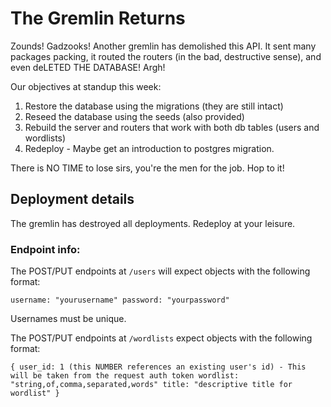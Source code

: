 # The Gremlin Returns  

Zounds! Gadzooks! Another gremlin has demolished this API. It sent many packages packing, it routed the routers (in the bad, destructive sense), and even deLETED THE DATABASE! Argh!

Our objectives at standup this week:
1. Restore the database using the migrations (they are still intact)
2. Reseed the database using the seeds (also provided)
3. Rebuild the server and routers that work with both db tables (users and wordlists)
4. Redeploy - Maybe get an introduction to postgres migration.

There is NO TIME to lose sirs, you're the men for the job. Hop to it!

## Deployment details

The gremlin has destroyed all deployments. Redeploy at your leisure.

### Endpoint info:

The POST/PUT endpoints at `/users` will expect objects with the following format:

`
    username: "yourusername"
    password: "yourpassword"
`

Usernames must be unique.


The POST/PUT endpoints at `/wordlists` expect objects with the following format:

`
{
    user_id: 1 (this NUMBER references an existing user's id) - This will be taken from the request auth token
    wordlist: "string,of,comma,separated,words"
    title: "descriptive title for wordlist"
}
`
